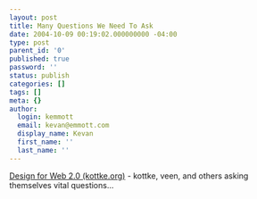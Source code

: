 ```yaml
---
layout: post
title: Many Questions We Need To Ask
date: 2004-10-09 00:19:02.000000000 -04:00
type: post
parent_id: '0'
published: true
password: ''
status: publish
categories: []
tags: []
meta: {}
author:
  login: kemmott
  email: kevan@emmott.com
  display_name: Kevan
  first_name: ''
  last_name: ''
---
```

<p><a href="http://www.kottke.org/04/10/design-for-web-20">Design for Web 2.0 (kottke.org)</a> - kottke, veen, and others asking themselves vital questions...</p>
